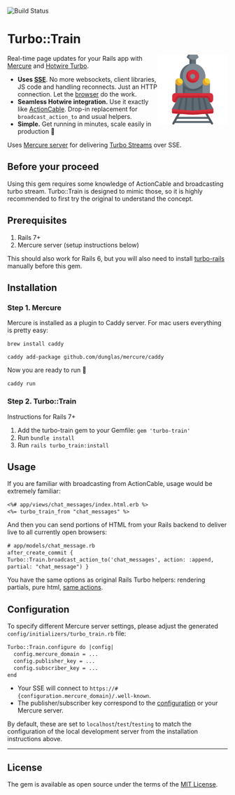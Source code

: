 ![Build Status](https://github.com/Uscreen-video/turbo-train/actions/workflows/main.yml/badge.svg?branch=main)

# Turbo::Train

<img align="right" width="160" title="Turbo::Train logo"
     src="./logo.svg">

Real-time page updates for your Rails app with [Mercure](https://mercure.rocks) and [Hotwire Turbo](https://github.com/hotwired/turbo-rails).

* **Uses [SSE](https://html.spec.whatwg.org/multipage/server-sent-events.html)**. No more websockets, client libraries, JS code and handling reconnects. Just an HTTP connection. Let the [browser](https://caniuse.com/eventsource) do the work.
* **Seamless Hotwire integration.** Use it exactly like [ActionCable](https://github.com/hotwired/turbo-rails#come-alive-with-turbo-streams). Drop-in replacement for `broadcast_action_to` and usual helpers.
* **Simple.** Get running in minutes, scale easily in production 🚀 

Uses [Mercure server](https://mercure.rocks/docs/ecosystem/hotwire) for delivering [Turbo Streams](https://turbo.hotwired.dev/handbook/streams) over SSE.

## Before your proceed

Using this gem requires some knowledge of ActionCable and broadcasting turbo stream. Turbo::Train is designed to mimic those, so it is highly recommended to first try the original to understand the concept.

## Prerequisites

1. Rails 7+
2. Mercure server (setup instructions below)

This should also work for Rails 6, but you will also need to install [turbo-rails](https://github.com/hotwired/turbo-rails#installation) manually before this gem.

## Installation

### Step 1. Mercure

Mercure is installed as a plugin to Caddy server. For mac users everything is pretty easy:

```
brew install caddy
```

```
caddy add-package github.com/dunglas/mercure/caddy
```

Now you are ready to run 🚀

```
caddy run
```

### Step 2. Turbo::Train

Instructions for Rails 7+

1. Add the turbo-train gem to your Gemfile: `gem 'turbo-train'`
2. Run `bundle install`
3. Run `rails turbo_train:install`

## Usage

If you are familiar with broadcasting from ActionCable, usage would be extremely familiar:

```
<%# app/views/chat_messages/index.html.erb %>
<%= turbo_train_from "chat_messages" %>
```

And then you can send portions of HTML from your Rails backend to deliver live to all currently open browsers:

```
# app/models/chat_message.rb
after_create_commit { Turbo::Train.broadcast_action_to('chat_messages', action: :append, partial: "chat_message") }
```

You have the same options as original Rails Turbo helpers: rendering partials, pure html, [same actions](https://turbo.hotwired.dev/reference/streams).

## Configuration

To specify different Mercure server settings, please adjust the generated `config/initializers/turbo_train.rb` file:

```
Turbo::Train.configure do |config|
  config.mercure_domain = ...
  config.publisher_key = ...
  config.subscriber_key = ...
end
```

* Your SSE will connect to `https://#{configuration.mercure_domain}/.well-known`. 
* The publisher/subscriber key correspond to the [configuration](https://mercure.rocks/docs/hub/config) or your Mercure server.

By default, these are set to `localhost`/`test`/`testing` to match the configuration of the local development server from the installation instructions above.

***

## License
The gem is available as open source under the terms of the [MIT License](https://opensource.org/licenses/MIT).
